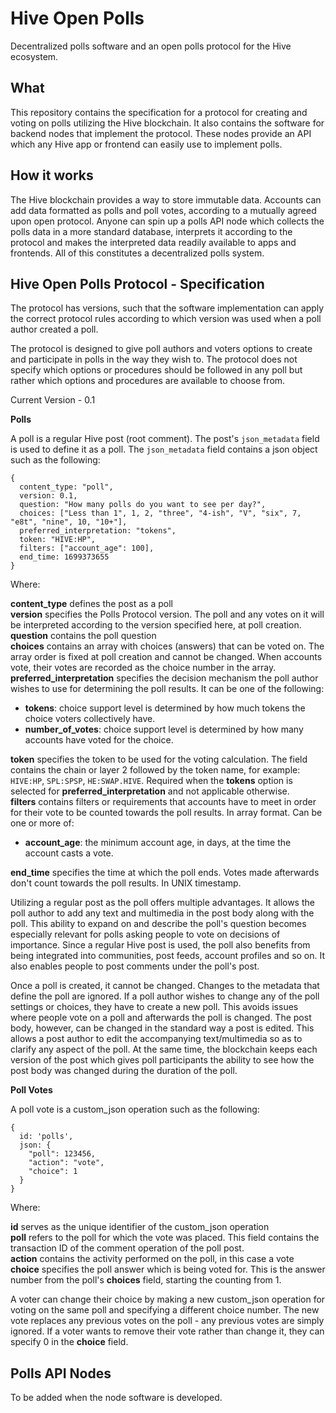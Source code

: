 # Hive Open Polls

Decentralized polls software and an open polls protocol for the Hive ecosystem.

## What

This repository contains the specification for a protocol for creating and voting on polls utilizing the Hive blockchain. It also contains the software for backend nodes that implement the protocol. These nodes provide an API which any Hive app or frontend can easily use to implement polls.

## How it works

The Hive blockchain provides a way to store immutable data. Accounts can add data formatted as polls and poll votes, according to a mutually agreed upon open protocol. Anyone can spin up a polls API node which collects the polls data in a more standard database, interprets it according to the protocol and makes the interpreted data readily available to apps and frontends. All of this constitutes a decentralized polls system.

## Hive Open Polls Protocol - Specification

The protocol has versions, such that the software implementation can apply the correct protocol rules according to which version was used when a poll author created a poll. 

The protocol is designed to give poll authors and voters options to create and participate in polls in the way they wish to. The protocol does not specify which options or procedures should be followed in any poll but rather which options and procedures are available to choose from.

Current Version - 0.1

**Polls**

A poll is a regular Hive post (root comment). The post's `json_metadata` field is used to define it as a poll. The `json_metadata` field contains a json object such as the following:

```
{
  content_type: "poll",
  version: 0.1,
  question: "How many polls do you want to see per day?",
  choices: ["Less than 1", 1, 2, "three", "4-ish", "V", "six", 7, "e8t", "nine", 10, "10+"],
  preferred_interpretation: "tokens",
  token: "HIVE:HP",
  filters: ["account_age": 100],
  end_time: 1699373655
}
```

Where:

**content_type** defines the post as a poll  
**version** specifies the Polls Protocol version. The poll and any votes on it will be interpreted according to the version specified here, at poll creation.  
**question** contains the poll question  
**choices** contains an array with choices (answers) that can be voted on. The array order is fixed at poll creation and cannot be changed. When accounts vote, their votes are recorded as the choice number in the array.  
**preferred_interpretation** specifies the decision mechanism the poll author wishes to use for determining the poll results. It can be one of the following:
- **tokens**: choice support level is determined by how much tokens the choice voters collectively have.
- **number_of_votes**: choice support level is determined by how many accounts have voted for the choice.  

**token** specifies the token to be used for the voting calculation. The field contains the chain or layer 2 followed by the token name, for example: `HIVE:HP`, `SPL:SPSP`, `HE:SWAP.HIVE`. Required when the **tokens** option is selected for **preferred_interpretation** and not applicable otherwise.  
**filters** contains filters or requirements that accounts have to meet in order for their vote to be counted towards the poll results. In array format. Can be one or more of:
- **account_age**: the minimum account age, in days, at the time the account casts a vote.  

**end_time** specifies the time at which the poll ends. Votes made afterwards don't count towards the poll results. In UNIX timestamp.

Utilizing a regular post as the poll offers multiple advantages. It allows the poll author to add any text and multimedia in the post body along with the poll. This ability to expand on and describe the poll's question becomes especially relevant for polls asking people to vote on decisions of importance. Since a regular Hive post is used, the poll also benefits from being integrated into communities, post feeds, account profiles and so on. It also enables people to post comments under the poll's post.

Once a poll is created, it cannot be changed. Changes to the metadata that define the poll are ignored. If a poll author wishes to change any of the poll settings or choices, they have to create a new poll. This avoids issues where people vote on a poll and afterwards the poll is changed. The post body, however, can be changed in the standard way a post is edited. This allows a post author to edit the accompanying text/multimedia so as to clarify any aspect of the poll. At the same time, the blockchain keeps each version of the post which gives poll participants the ability to see how the post body was changed during the duration of the poll.

**Poll Votes**

A poll vote is a custom_json operation such as the following:

```
{
  id: 'polls',
  json: {
    "poll": 123456,
    "action": "vote",
    "choice": 1
  }
}
```

Where:

**id** serves as the unique identifier of the custom_json operation  
**poll** refers to the poll for which the vote was placed. This field contains the transaction ID of the comment operation of the poll post.  
**action** contains the activity performed on the poll, in this case a vote  
**choice** specifies the poll answer which is being voted for. This is the answer number from the poll's **choices** field, starting the counting from 1.

A voter can change their choice by making a new custom_json operation for voting on the same poll and specifying a different choice number. The new vote replaces any previous votes on the poll - any previous votes are simply ignored. If a voter wants to remove their vote rather than change it, they can specify 0 in the **choice** field.

## Polls API Nodes

To be added when the node software is developed.